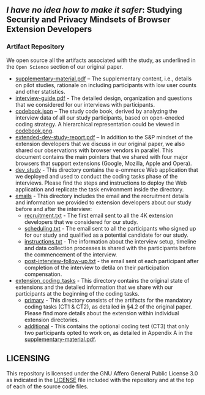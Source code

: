 ## _I have no idea how to make it safer_: Studying Security and Privacy Mindsets of Browser Extension Developers

### Artifact Repository
We open source all the artifacts associated with the study, as underlined in the ``Open Science`` section of our original paper.
- [supplementary-material.pdf](./supplementary-material.pdf) – The supplementary content, i.e., details on pilot studies, rationale on including participants with low user counts and other statistics.
- [interview-guide.pdf](./interview-guide.pdf) - The detailed design, organization and questions that we considered for our interviews with participants.
- [codebook.json](./codebook.json) – The study code book, derived by analyzing the interview data of all our study participants, based on open-eneded coding strategy. A hierarchical representation could be viewed in [codebook.png](./codebook.png).
- [extended-dev-study-report.pdf](./extended-dev-study-report.pdf) – In addition to the S&P mindset of the extension developers that we discuss in our original paper, we also shared our observations with browser vendors in parallel. This document contains the main pointers that we shared with four major browsers that support extensions (Google, Mozilla, Apple and Opera).
- [dev_study](./dev_study) - This directory contains the e-ommerce Web application that we deployed and used to conduct the coding tasks phase of the interviews. Please find the steps and instructions to deploy the Web application and replicate the task environment inside the directory.
- [emails](./emails) - This directory includes the email and the recruitment details and information we provided to extension developers about our study before and after the interview:
    * [recruitment.txt](./emails/recruitment.txt) - The first email sent to all the 4K extension developers that we considered for our study.
    * [scheduling.txt](./emails/scheduling.txt) - The email sent to all the participants who signed up for our study and qualified as a potential candidate for our study.
    * [instructions.txt](./emails/instructions.txt) - The information about the interview setup, timeline and data collection processes is shared with the participants before the commencement of the interview.
    * [post-interview-follow-up.txt](./emails/post-interview-follow-up.txt) - the email sent ot each participant after completion of the interview to detila on their participation compensation.
- [extension_coding_tasks](./extension_coding_tasks) - This directory contains the original state of extensions and the detailed information that we share with our participants at the beginning of the coding tasks.
    * [primary](./extension_coding_tasks/primary/) - This directory consists of the artifacts for the mandatory coding tasks (CT1 & CT2), as detailed in §4.2 of the original paper. Please find more details about the extension within individual extension directories.
    * [additional](./extension_coding_tasks/additional/) - This contains the optional coding test (CT3) that only two participants opted to work on, as detailed in Appendix A in the [supplementary-material.pdf](./supplementary-material.pdf).

## LICENSING
This repository is licensed under the GNU Affero General Public License 3.0 as indicated in the [LICENSE](./LICENSE) file included with the repository and at the top of each of the source code files.